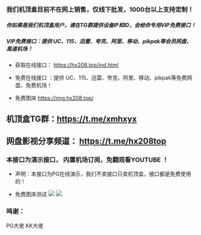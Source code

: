 ###  我们机顶盒目前不在网上销售，仅线下批发，1000台以上支持定制！

##### 你如果是我们机顶盒用户，请在TG群提供设备IP和ID，会给你专用VIP免费接口！
##### VIP免费接口：提供 UC、115、迅雷、夸克、阿里、移动、pikpak等会员网盘、高速机场！

- 获取在线接口：  https://hx208.top/ind.html   

- 免费在线接口 ：提供 UC、115、迅雷、夸克、阿里、移动、pikpak等免费网盘、免费机场！
  
- 免费图床  https://img.hx208.top/

## 机顶盒TG群：https://t.me/xmhxyx 
## 网盘影视分享频道： https://t.me/hx208top

### 本接口为演示接口， 内置机场订阅，免翻观看YOUTUBE  ！
 
 - 声明：本接口为PG在线演示，我们不卖接口只卖机顶盒，接口都是免费使用的！
   
 - 免费图床测试
   <img src="https://img.hx208.top/file/6916ccfaf2eff5d082623.png" />
   <img src="https://img.hx208.top/file/ebefe68fcb096e053d119.png" />
### 鸣谢：
PG大佬  KK大佬
